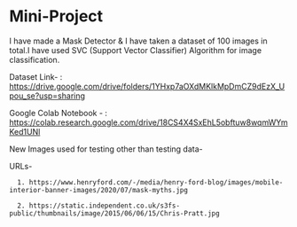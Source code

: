 # Mini-Project
I have made a Mask Detector & I have taken a dataset of 100 images in total.I have used SVC (Support Vector Classifier)  Algorithm for image classification.

 Dataset Link- : https://drive.google.com/drive/folders/1YHxp7aOXdMKlkMpDmCZ9dEzX_Upou_se?usp=sharing
 
 Google Colab Notebook - : https://colab.research.google.com/drive/18CS4X4SxEhL5obftuw8wqmWYmKed1UNl
 
 New Images used for testing other than testing data- 
 
 URLs-
 
      1. https://www.henryford.com/-/media/henry-ford-blog/images/mobile-interior-banner-images/2020/07/mask-myths.jpg
      
      2. https://static.independent.co.uk/s3fs-public/thumbnails/image/2015/06/06/15/Chris-Pratt.jpg

